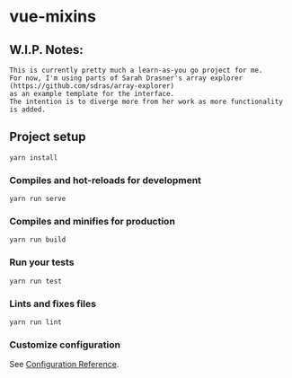 # vue-mixins

## W.I.P. Notes:
```
This is currently pretty much a learn-as-you go project for me.
For now, I'm using parts of Sarah Drasner's array explorer (https://github.com/sdras/array-explorer)
as an example template for the interface.
The intention is to diverge more from her work as more functionality is added.
```

## Project setup
```
yarn install
```

### Compiles and hot-reloads for development
```
yarn run serve
```

### Compiles and minifies for production
```
yarn run build
```

### Run your tests
```
yarn run test
```

### Lints and fixes files
```
yarn run lint
```

### Customize configuration
See [Configuration Reference](https://cli.vuejs.org/config/).
